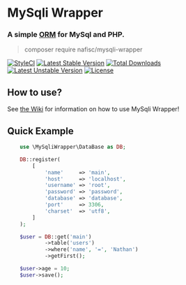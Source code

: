 # MySqli Wrapper

### A simple [ORM](https://en.wikipedia.org/wiki/Object-relational_mapping) for MySql and PHP.

> composer require nafisc/mysqli-wrapper

[![StyleCI](https://styleci.io/repos/139458381/shield?style=flat)](https://styleci.io/repos/139458381)
[![Latest Stable Version](https://poser.pugx.org/nafisc/mysqli-wrapper/v/stable?format=flat)](https://packagist.org/packages/nafisc/mysqli-wrapper)
[![Total Downloads](https://poser.pugx.org/nafisc/mysqli-wrapper/downloads?format=flat)](https://packagist.org/packages/nafisc/mysqli-wrapper)
[![Latest Unstable Version](https://poser.pugx.org/nafisc/mysqli-wrapper/v/unstable?format=flat)](https://packagist.org/packages/nafisc/mysqli-wrapper)
[![License](https://poser.pugx.org/nafisc/mysqli-wrapper/license?format=flat)](https://packagist.org/packages/nafisc/mysqli-wrapper)

## How to use?

See [the Wiki](https://github.com/nathan-fiscaletti/mysqli-wrapper/wiki) for information on how to use MySqli Wrapper!

## Quick Example

```php
    use \MySqliWrapper\DataBase as DB;

    DB::register(
        [
            'name'     => 'main', 
            'host'     => 'localhost',
            'username' => 'root',
            'password' => 'password',
            'database' => 'database',
            'port'     => 3306,
            'charset'  => 'utf8',
        ]
    );

    $user = DB::get('main')
            ->table('users')
            ->where('name', '=', 'Nathan')
            ->getFirst();

    $user->age = 10;
    $user->save();
```
